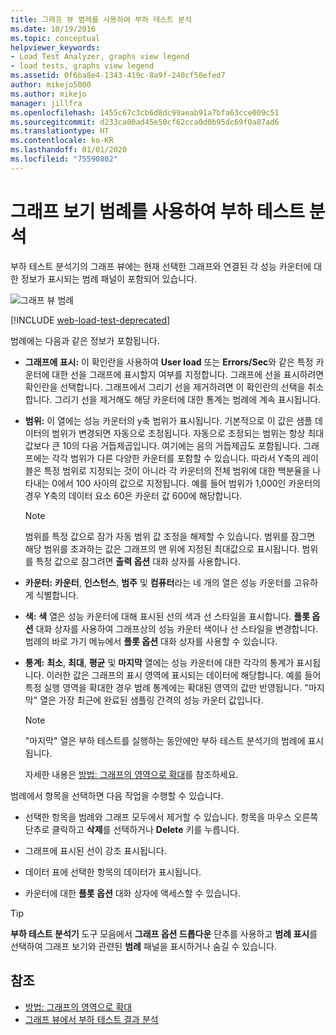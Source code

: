```yaml
---
title: 그래프 뷰 범례를 사용하여 부하 테스트 분석
ms.date: 10/19/2016
ms.topic: conceptual
helpviewer_keywords:
- Load Test Analyzer, graphs view legend
- load tests, graphs view legend
ms.assetid: 0f6ba8e4-1343-419c-8a9f-240cf50efed7
author: mikejo5000
ms.author: mikejo
manager: jillfra
ms.openlocfilehash: 1455c67c3cb6d8dc99aeab91a7bfa63cce009c51
ms.sourcegitcommit: d233ca00ad45e50cf62cca0d0b95dc69f0a87ad6
ms.translationtype: HT
ms.contentlocale: ko-KR
ms.lasthandoff: 01/01/2020
ms.locfileid: "75590802"
---
```

# <a name="use-the-graphs-view-legend-to-analyze-load-tests"></a>그래프 보기 범례를 사용하여 부하 테스트 분석

부하 테스트 분석기의 그래프 뷰에는 현재 선택한 그래프와 연결된 각 성능 카운터에 대한 정보가 표시되는 범례 패널이 포함되어 있습니다.

![그래프 뷰 범례](../test/media/load_viewlegend.png)

[!INCLUDE [web-load-test-deprecated](includes/web-load-test-deprecated.md)]

범례에는 다음과 같은 정보가 포함됩니다.

- **그래프에 표시:** 이 확인란을 사용하여 **User load** 또는 **Errors/Sec**와 같은 특정 카운터에 대한 선을 그래프에 표시할지 여부를 지정합니다. 그래프에 선을 표시하려면 확인란을 선택합니다. 그래프에서 그리기 선을 제거하려면 이 확인란의 선택을 취소합니다. 그리기 선을 제거해도 해당 카운터에 대한 통계는 범례에 계속 표시됩니다.

- **범위:** 이 열에는 성능 카운터의 y축 범위가 표시됩니다. 기본적으로 이 값은 샘플 데이터의 범위가 변경되면 자동으로 조정됩니다. 자동으로 조정되는 범위는 항상 최대값보다 큰 10의 다음 거듭제곱입니다. 여기에는 음의 거듭제곱도 포함됩니다. 그래프에는 각각 범위가 다른 다양한 카운터를 포함할 수 있습니다. 따라서 Y축의 레이블은 특정 범위로 지정되는 것이 아니라 각 카운터의 전체 범위에 대한 백분율을 나타내는 0에서 100 사이의 값으로 지정됩니다. 예를 들어 범위가 1,000인 카운터의 경우 Y축의 데이터 요소 60은 카운터 값 600에 해당합니다.

    > [!NOTE]
    > 범위를 특정 값으로 잠가 자동 범위 값 조정을 해제할 수 있습니다. 범위를 잠그면 해당 범위를 초과하는 값은 그래프의 맨 위에 지정된 최대값으로 표시됩니다. 범위를 특정 값으로 잠그려면 **출력 옵션** 대화 상자를 사용합니다.

- **카운터:** **카운터**, **인스턴스**, **범주** 및 **컴퓨터**라는 네 개의 열은 성능 카운터를 고유하게 식별합니다.

- **색:** **색** 열은 성능 카운터에 대해 표시된 선의 색과 선 스타일을 표시합니다. **플롯 옵션** 대화 상자를 사용하여 그래프상의 성능 카운터 색이나 선 스타일을 변경합니다. 범례의 바로 가기 메뉴에서 **플롯 옵션** 대화 상자를 사용할 수 있습니다.

- **통계:** **최소**, **최대**, **평균** 및 **마지막** 열에는 성능 카운터에 대한 각각의 통계가 표시됩니다. 이러한 값은 그래프의 표시 영역에 표시되는 데이터에 해당합니다. 예를 들어 특정 실행 영역을 확대한 경우 범례 통계에는 확대된 영역의 값만 반영됩니다. "마지막" 열은 가장 최근에 완료된 샘플링 간격의 성능 카운터 값입니다.

    > [!NOTE]
    > "마지막" 열은 부하 테스트를 실행하는 동안에만 부하 테스트 분석기의 범례에 표시됩니다.

     자세한 내용은 [방법: 그래프의 영역으로 확대](../test/how-to-zoom-in-on-a-region-of-the-graph-in-load-test-results.md)를 참조하세요.

범례에서 항목을 선택하면 다음 작업을 수행할 수 있습니다.

- 선택한 항목을 범례와 그래프 모두에서 제거할 수 있습니다. 항목을 마우스 오른쪽 단추로 클릭하고 **삭제**를 선택하거나 **Delete** 키를 누릅니다.

- 그래프에 표시된 선이 강조 표시됩니다.

- 데이터 표에 선택한 항목의 데이터가 표시됩니다.

- 카운터에 대한 **플롯 옵션** 대화 상자에 액세스할 수 있습니다.

> [!TIP]
> **부하 테스트 분석기** 도구 모음에서 **그래프 옵션 드롭다운** 단추를 사용하고 **범례 표시**를 선택하여 그래프 보기와 관련된 **범례** 패널을 표시하거나 숨길 수 있습니다.

## <a name="see-also"></a>참조

- [방법: 그래프의 영역으로 확대](../test/how-to-zoom-in-on-a-region-of-the-graph-in-load-test-results.md)
- [그래프 뷰에서 부하 테스트 결과 분석](../test/analyze-load-test-results-in-the-graphs-view.md)
